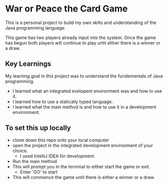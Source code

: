 # War or Peace the Card Game

This is a personal project to build my own skills and understanding of the Java programming language. 

This game has two players already input into the system. Once the game has begun both players will continue to play until either there is a winner or a draw.

## Key Learnings
My learning goal in this project was to understand the fundementals of Java programming. 
  * I learned what an integrated evelopent environment was and how to use it.
  * I learned how to use a statically typed language.
  * I learned what the main method is and how to use it in a development environment. 

## To set this up locally

* clone down this repo onto your local computer
* open the project in the integrated development environment of your choice.  
  * I used IntelliJ IDEA for development.
* Run the main method
* This will prompt you in the terminal to either start the game or exit. 
  * Enter 'GO' to start
* This will commence the game until there is either a winner or a draw. 
